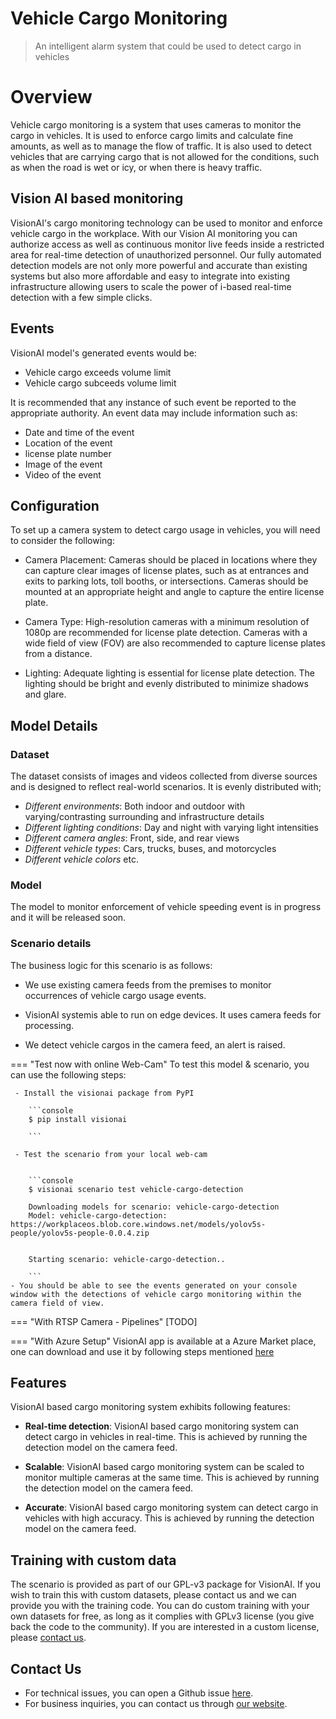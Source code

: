 # Vehicle Cargo Monitoring

> An intelligent alarm system that could be used to detect cargo in vehicles

# Overview
Vehicle cargo monitoring is a system that uses cameras to monitor the cargo in vehicles. It is used to enforce cargo limits and calculate fine amounts, as well as to manage the flow of traffic. It is also used to detect vehicles that are carrying cargo that is not allowed for the conditions, such as when the road is wet or icy, or when there is heavy traffic.

## Vision AI based monitoring

VisionAI's cargo monitoring technology can be used to monitor and enforce vehicle cargo in the workplace. With our Vision AI monitoring you can authorize access as well as continuous monitor live feeds inside a restricted area for real-time detection of unauthorized personnel. Our fully automated detection models are not only more powerful and accurate than existing systems but also more affordable and easy to integrate into existing infrastructure allowing users to scale the power of i-based real-time detection with a few simple clicks.

## Events

VisionAI model's generated events would be:

- Vehicle cargo exceeds volume limit
- Vehicle cargo subceeds volume limit

It is recommended that any instance of such event be reported to the appropriate authority.
An event data may include information such as:

- Date and time of the event
- Location of the event
- license plate number
- Image of the event
- Video of the event

## Configuration

To set up a camera system to detect cargo usage in vehicles, you will need to consider the following:

- Camera Placement: Cameras should be placed in locations where they can capture clear images of license plates, such as at entrances and exits to parking lots, toll booths, or intersections. Cameras should be mounted at an appropriate height and angle to capture the entire license plate.

- Camera Type: High-resolution cameras with a minimum resolution of 1080p are recommended for license plate detection. Cameras with a wide field of view (FOV) are also recommended to capture license plates from a distance.

- Lighting: Adequate lighting is essential for license plate detection. The lighting should be bright and evenly distributed to minimize shadows and glare.

## Model Details

### Dataset

The dataset consists of images and videos collected from diverse sources and is designed to reflect real-world scenarios. It is evenly distributed with;
 
- *Different environments*: Both indoor and outdoor with varying/contrasting surrounding and infrastructure details
- *Different lighting conditions*: Day and night with varying light intensities
- *Different camera angles*: Front, side, and rear views
- *Different vehicle types*: Cars, trucks, buses, and motorcycles
- *Different vehicle colors* etc.

### Model


The model to monitor enforcement of vehicle speeding event is in progress and it will be released soon.

### Scenario details

The business logic for this scenario is as follows: 

- We use existing camera feeds from the premises to monitor occurrences of vehicle cargo usage events. 

- VisionAI systemis able to run on edge devices. It uses camera feeds for processing. 

- We detect vehicle cargos in the camera feed, an alert is raised.


=== "Test now with online Web-Cam"
     To test this model & scenario, you can use the following steps:

     - Install the visionai package from PyPI
     
        ```console
        $ pip install visionai
        
        ```
     
     - Test the scenario from your local web-cam
     

        ```console
        $ visionai scenario test vehicle-cargo-detection

        Downloading models for scenario: vehicle-cargo-detection
        Model: vehicle-cargo-detection: https://workplaceos.blob.core.windows.net/models/yolov5s-people/yolov5s-people-0.0.4.zip
        

        Starting scenario: vehicle-cargo-detection..

        ```
    - You should be able to see the events generated on your console window with the detections of vehicle cargo monitoring within the camera field of view.

=== "With RTSP Camera - Pipelines"
     [TODO]
 
=== "With Azure Setup"
     VisionAI app is available at a Azure Market place, one can download and use it by following steps mentioned [here](../overview/azure-managed-app.md)



## Features

VisionAI based cargo monitoring system exhibits following features:

- **Real-time detection**: VisionAI based cargo monitoring system can detect cargo in vehicles in real-time. This is achieved by running the detection model on the camera feed.

-   **Scalable**: VisionAI based cargo monitoring system can be scaled to monitor multiple cameras at the same time. This is achieved by running the detection model on the camera feed.

-   **Accurate**: VisionAI based cargo monitoring system can detect cargo in vehicles with high accuracy. This is achieved by running the detection model on the camera feed.

## Training with custom data

The scenario is provided as part of our GPL-v3 package for VisionAI. If you wish to train this with custom datasets, please contact us and we can provide you with the training code. You can do custom training with your own datasets for free, as long as it complies with GPLv3 license (you give back the code to the community). If you are interested in a custom license, please [contact us](../company/contact.md).


## Contact Us

- For technical issues, you can open a Github issue [here](https://github.com/visionify/visionai).
- For business inquiries, you can contact us through [our website](https://visionify.ai/contact).